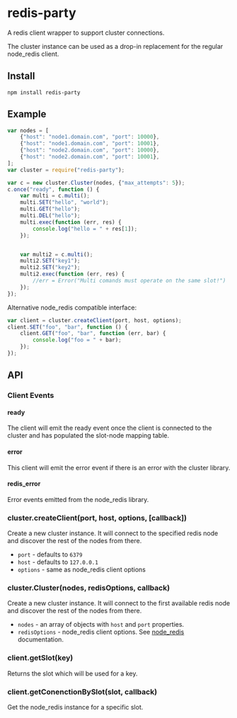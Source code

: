 # redis-party

A redis client wrapper to support cluster connections.

The cluster instance can be used as a drop-in replacement for the regular node\_redis client.

## Install

    npm install redis-party

## Example

```javascript
var nodes = [
    {"host": "node1.domain.com", "port": 10000},
    {"host": "node1.domain.com", "port": 10001},
    {"host": "node2.domain.com", "port": 10000},
    {"host": "node2.domain.com", "port": 10001},
];
var cluster = require("redis-party");

var c = new cluster.Cluster(nodes, {"max_attempts": 5});
c.once("ready", function () {
    var multi = c.multi();
    multi.SET("hello", "world");
    multi.GET("hello");
    multi.DEL("hello");
    multi.exec(function (err, res) {
        console.log("hello = " + res[1]);
    });


    var multi2 = c.multi();
    multi2.SET("key1");
    multi2.SET("key2");
    multi2.exec(function (err, res) {
        //err = Error("Multi comands must operate on the same slot!")
    });
});
```

Alternative node\_redis compatible interface:

```javascript
var client = cluster.createClient(port, host, options);
client.SET("foo", "bar", function () {
    client.GET("foo", "bar", function (err, bar) {
        console.log("foo = " + bar);
    });
});
```

## API

### Client Events

#### ready

The client will emit the ready event once the client is connected to the cluster and has populated the slot-node mapping table.

#### error

This client will emit the error event if there is an error with the cluster library.

#### redis\_error

Error events emitted from the node\_redis library.

### cluster.createClient(port, host, options, [callback])

Create a new cluster instance. It will connect to the specified redis node and discover the rest of the nodes from there.

* `port` - defaults to `6379`
* `host` - defaults to `127.0.0.1`
* `options` - same as node\_redis client options

### cluster.Cluster(nodes, redisOptions, callback)

Create a new cluster instance. It will connect to the first available redis node and discover the rest of the nodes from there.

* `nodes` - an array of objects with `host` and `port` properties.
* `redisOptions` - node\_redis client options. See [node\_redis](https://github.com/mranney/node_redis) documentation.

### client.getSlot(key)

Returns the slot which will be used for a key.

### client.getConenctionBySlot(slot, callback)

Get the node\_redis instance for a specific slot.
